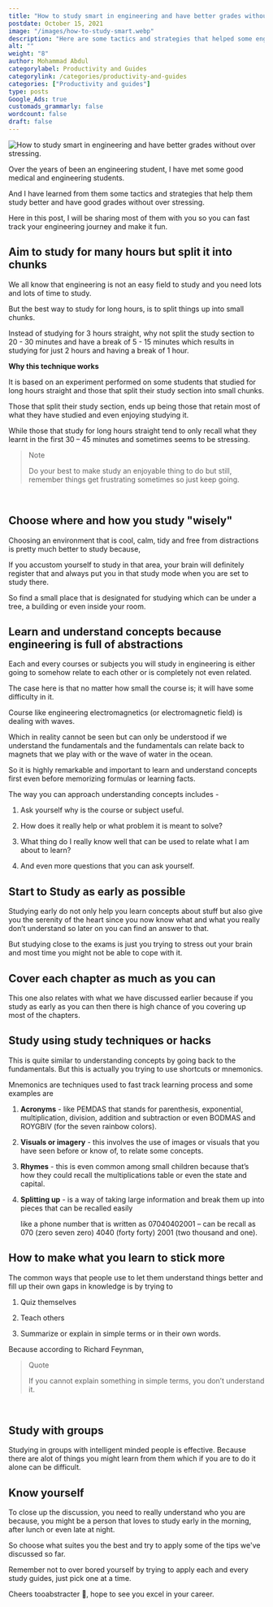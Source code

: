 ```yaml
---
title: "How to study smart in engineering and have better grades without over stressing."
postdate: October 15, 2021
image: "/images/how-to-study-smart.webp"
description: "Here are some tactics and strategies that helped some engineering study better and have good grades without over stressing."
alt: ""
weight: "8"
author: Mohammad Abdul
categorylabel: Productivity and Guides
categorylink: /categories/productivity-and-guides
categories: ["Productivity and guides"]
type: posts
Google_Ads: true
customads_grammarly: false
wordcount: false
draft: false
---
```


<img loading="lazy" src="/images/how-to-study-smart.webp" alt="How to study smart in engineering and have better grades without over stressing.">

Over the years of been an engineering student, I have met some good medical and engineering students.

And I have learned from them some tactics and strategies that help them study better and have good grades without over stressing.

Here in this post, I will be sharing most of them with you so you can fast track your engineering journey and make it fun.

## Aim to study for many hours but split it into chunks

We all know that engineering is not an easy field to study and you need lots and lots of time to study.

But the best way to study for long hours, is to split things up into small chunks.

Instead of studying for 3 hours straight, why not split the study section to 20 - 30 minutes and have a break of 5 - 15 minutes which results in studying for just 2 hours and having a break of 1 hour.

**Why this technique works**
<br>

It is based on an experiment performed on some students that studied for long hours straight and those that split their study section into small chunks.

Those that split their study section, ends up being those that retain most of what they have studied and even enjoying studying it.

While those that study for long hours straight tend to only recall what they learnt in the first 30 – 45 minutes and sometimes seems to be stressing.

<blockquote class="blockquote">
<p class="little-nugget">Note</p>
<p class="quote-text">
Do your best to make study an enjoyable thing to do but still, remember things get frustrating sometimes so just keep going.</p>
</blockquote>
<br>

## Choose where and how you study "wisely"

Choosing an environment that is cool, calm, tidy and free from distractions is pretty much better to study because,

If you accustom yourself to study in that area, your brain will definitely register that and always put you in that study mode when you are set to study there.

So find a small place that is designated for studying which can be under a tree, a building or even inside your room.

## Learn and understand concepts because engineering is full of abstractions

Each and every courses or subjects you will study in engineering is either going to somehow relate to each other or is completely not even related.

The case here is that no matter how small the course is; it will have some difficulty in it.

Course like engineering electromagnetics (or electromagnetic field) is dealing with waves.

Which in reality cannot be seen but can only be understood if we understand the fundamentals and the fundamentals can relate back to magnets that we play with or the wave of water in the ocean.

So it is highly remarkable and important to learn and understand concepts first even before memorizing formulas or learning facts.

The way you can approach understanding concepts includes -

1. Ask yourself why is the course or subject useful.

2. How does it really help or what problem it is meant to solve?

3. What thing do I really know well that can be used to relate what I am about to learn?

4. And even more questions that you can ask yourself.

## Start to Study as early as possible

Studying early do not only help you learn concepts about stuff but also give you the serenity of the heart since you now know what and what you really don’t understand so later on you can find an answer to that.

But studying close to the exams is just you trying to stress out your brain and most time you might not be able to cope with it.

## Cover each chapter as much as you can

This one also relates with what we have discussed earlier because if you study as early as you can then there is high chance of you covering up most of the chapters.

## Study using study techniques or hacks

This is quite similar to understanding concepts by going back to the fundamentals. But this is actually you trying to use shortcuts or mnemonics.

Mnemonics are techniques used to fast track learning process and some examples are

1. **Acronyms** - like PEMDAS that stands for parenthesis, exponential, multiplication, division, addition and subtraction or even BODMAS and ROYGBIV (for the seven rainbow colors).

1. **Visuals or imagery** - this involves the use of images or visuals that you have seen before or know of, to relate some concepts.

1. **Rhymes** - this is even common among small children because that’s how they could recall the multiplications table or even the state and capital.

1. **Splitting up** - is a way of taking large information and break them up into pieces that can be recalled easily

   like a phone number that is written as 07040402001 – can be recall as 070 (zero seven zero) 4040 (forty forty) 2001 (two thousand and one).

## How to make what you learn to stick more

The common ways that people use to let them understand things better and fill up their own gaps in knowledge is by trying to

1. Quiz themselves

2. Teach others

3. Summarize or explain in simple terms or in their own words.

Because according to Richard Feynman,

<blockquote class="blockquote">
<p class="little-nugget">Quote</p>
<p class="quote-text">If you cannot explain something in simple terms, you don’t understand it.
</p>
</blockquote>
<br>

## Study with groups

Studying in groups with intelligent minded people is effective. Because there are alot of things you might learn from them which if you are to do it alone can be difficult.

## Know yourself

To close up the discussion, you need to really understand who you are because, you might be a person that loves to study early in the morning, after lunch or even late at night.

So choose what suites you the best and try to apply some of the tips we've discussed so far.

Remember not to over bored yourself by trying to apply each and every study guides, just pick one at a time.

Cheers tooabstracter :tada:, hope to see you excel in your career.
